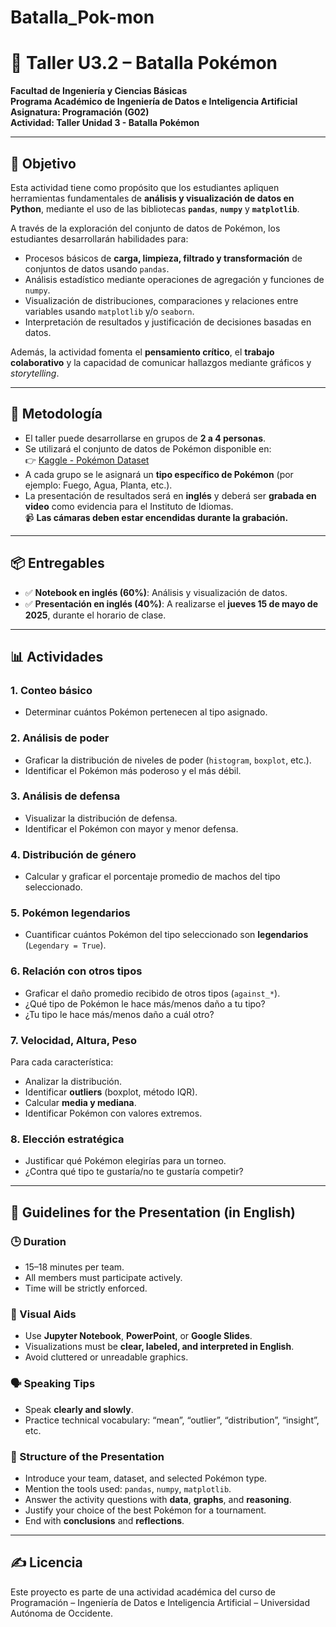 # Batalla_Pok-mon

# 🧠 Taller U3.2 – Batalla Pokémon

**Facultad de Ingeniería y Ciencias Básicas**  
**Programa Académico de Ingeniería de Datos e Inteligencia Artificial**  
**Asignatura: Programación (G02)**  
**Actividad: Taller Unidad 3 - Batalla Pokémon**

---

## 🎯 Objetivo

Esta actividad tiene como propósito que los estudiantes apliquen herramientas fundamentales de **análisis y visualización de datos en Python**, mediante el uso de las bibliotecas **`pandas`**, **`numpy`** y **`matplotlib`**.

A través de la exploración del conjunto de datos de Pokémon, los estudiantes desarrollarán habilidades para:

- Procesos básicos de **carga, limpieza, filtrado y transformación** de conjuntos de datos usando `pandas`.
- Análisis estadístico mediante operaciones de agregación y funciones de `numpy`.
- Visualización de distribuciones, comparaciones y relaciones entre variables usando `matplotlib` y/o `seaborn`.
- Interpretación de resultados y justificación de decisiones basadas en datos.

Además, la actividad fomenta el **pensamiento crítico**, el **trabajo colaborativo** y la capacidad de comunicar hallazgos mediante gráficos y *storytelling*.

---

## 🧩 Metodología

- El taller puede desarrollarse en grupos de **2 a 4 personas**.
- Se utilizará el conjunto de datos de Pokémon disponible en:  
  👉 [Kaggle - Pokémon Dataset](https://www.kaggle.com/datasets/rounakbanik/pokemon?select=pokemon.csv)
- A cada grupo se le asignará un **tipo específico de Pokémon** (por ejemplo: Fuego, Agua, Planta, etc.).
- La presentación de resultados será en **inglés** y deberá ser **grabada en video** como evidencia para el Instituto de Idiomas.  
  📹 **Las cámaras deben estar encendidas durante la grabación.**

---

## 📦 Entregables

- ✅ **Notebook en inglés (60%)**: Análisis y visualización de datos.
- ✅ **Presentación en inglés (40%)**: A realizarse el **jueves 15 de mayo de 2025**, durante el horario de clase.

---

## 📊 Actividades

### 1. Conteo básico
- Determinar cuántos Pokémon pertenecen al tipo asignado.

### 2. Análisis de poder
- Graficar la distribución de niveles de poder (`histogram`, `boxplot`, etc.).
- Identificar el Pokémon más poderoso y el más débil.

### 3. Análisis de defensa
- Visualizar la distribución de defensa.
- Identificar el Pokémon con mayor y menor defensa.

### 4. Distribución de género
- Calcular y graficar el porcentaje promedio de machos del tipo seleccionado.

### 5. Pokémon legendarios
- Cuantificar cuántos Pokémon del tipo seleccionado son **legendarios** (`Legendary = True`).

### 6. Relación con otros tipos
- Graficar el daño promedio recibido de otros tipos (`against_*`).
- ¿Qué tipo de Pokémon le hace más/menos daño a tu tipo?
- ¿Tu tipo le hace más/menos daño a cuál otro?

### 7. Velocidad, Altura, Peso
Para cada característica:
- Analizar la distribución.
- Identificar **outliers** (boxplot, método IQR).
- Calcular **media y mediana**.
- Identificar Pokémon con valores extremos.

### 8. Elección estratégica
- Justificar qué Pokémon elegirías para un torneo.
- ¿Contra qué tipo te gustaría/no te gustaría competir?

---

## 📢 Guidelines for the Presentation (in English)

### 🕒 Duration
- 15–18 minutes per team.
- All members must participate actively.
- Time will be strictly enforced.

### 🧰 Visual Aids
- Use **Jupyter Notebook**, **PowerPoint**, or **Google Slides**.
- Visualizations must be **clear, labeled, and interpreted in English**.
- Avoid cluttered or unreadable graphics.

### 🗣️ Speaking Tips
- Speak **clearly and slowly**.
- Practice technical vocabulary: “mean”, “outlier”, “distribution”, “insight”, etc.

### 🧱 Structure of the Presentation
- Introduce your team, dataset, and selected Pokémon type.
- Mention the tools used: `pandas`, `numpy`, `matplotlib`.
- Answer the activity questions with **data**, **graphs**, and **reasoning**.
- Justify your choice of the best Pokémon for a tournament.
- End with **conclusions** and **reflections**.

---

## ✍️ Licencia

Este proyecto es parte de una actividad académica del curso de Programación – Ingeniería de Datos e Inteligencia Artificial – Universidad Autónoma de Occidente.

